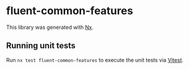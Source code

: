 # fluent-common-features

This library was generated with [Nx](https://nx.dev).

## Running unit tests

Run `nx test fluent-common-features` to execute the unit tests via [Vitest](https://vitest.dev/).
